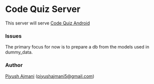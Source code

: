 # Code Quiz Server

This server will serve [Code Quiz Android](https://github.com/coding-blocks/CodeQuizAndroid)

### Issues
The primary focus for now is to prepare a db from the models used in dummy_data.

### Author
[Piyush Ajmani](https://github.com/piyush0/) (piyushajmani5@gmail.com)